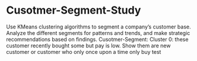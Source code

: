 # Cusotmer-Segment-Study
Use KMeans clustering algorithms to segment a company’s customer base. Analyze the different segments for patterns and trends, and make strategic recommendations based on findings.
 Cusotmer-Segment:
 Cluster 0: these customer recently bought some but pay is low. Show them are new customer or customer who only once upon a time only buy test
 
 
